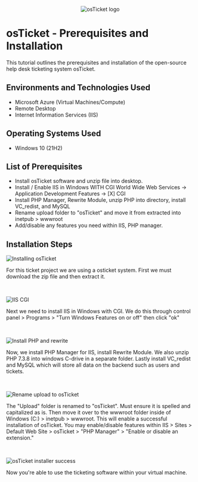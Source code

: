 <p align="center">
<img src="https://i.imgur.com/Clzj7Xs.png" alt="osTicket logo"/>
</p>

<h1>osTicket - Prerequisites and Installation</h1>
This tutorial outlines the prerequisites and installation of the open-source help desk ticketing system osTicket.<br />


<h2>Environments and Technologies Used</h2>

- Microsoft Azure (Virtual Machines/Compute)
- Remote Desktop
- Internet Information Services (IIS)

<h2>Operating Systems Used </h2>

- Windows 10</b> (21H2)

<h2>List of Prerequisites</h2>



- Install osTicket software and unzip file into desktop.
- Install / Enable IIS in Windows WITH CGI
World Wide Web Services -> Application Development Features -> [X] CGI
- Install PHP Manager, Rewrite Module, unzip PHP into directory, install VC_redist, and MySQL
- Rename upload folder to "osTicket" and move it from extracted into inetpub > wwwroot
- Add/disable any features you need within IIS, PHP manager.

<h2>Installation Steps</h2>



<p>


![Installing osTicket](https://github.com/user-attachments/assets/09cdffbf-b945-4127-9a84-3ec8871b6138)

</p>
<p>
For this ticket project we are using a osticket system. First we must download the zip file and then extract it.
</p>
<br />

<p>
  
  ![IIS   CGI](https://github.com/user-attachments/assets/21ef0e3a-1666-48dd-9361-4333c89fa821)

</p>
<p>
Next we need to install IIS in Windows with CGI. We do this through control panel > Programs > "Turn Windows Features on or off" then click "ok"
</p>
<br />


<p>
  
![Install PHP and rewrite](https://github.com/user-attachments/assets/c8937ec4-a6af-4b30-9c37-dc46b883ae51)

</p>
<p>
Now, we install PHP Manager for IIS, install Rewrite Module. We also unzip PHP 7.3.8 into windows C-drive in a separate folder. Lastly install VC_redist and MySQL which will store all data on the backend such as users and tickets.
</p>
<br />



<p>
  
![Rename upload to osTicket](https://github.com/user-attachments/assets/1b582ad5-2c07-42d6-a748-6daa4e36a60d)

</p>
<p>
The "Upload" folder is renamed to "osTicket". Must ensure it is spelled and capitalized as is. Then move it over to the wwwroot folder inside of Windows (C:) > inetpub > wwwroot. This will enable a successful installation of osTicket. You may enable/disable features within IIS > Sites > Default Web Site > osTicket > "PHP Manager" > "Enable or disable an extension."
</p>
<br />

<p>
  
![osTicket installer success](https://github.com/user-attachments/assets/aefb13fe-675b-4c41-9e81-6f32d646989c)

</p>

<p>
Now you're able to use the ticketing software within your virtual machine. 
</p>
